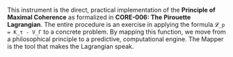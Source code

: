 This instrument is the direct, practical implementation of the **Principle of Maximal Coherence** as formalized in **CORE-006: The Pirouette Lagrangian**. The entire procedure is an exercise in applying the formula `𝓛_p = K_τ - V_Γ` to a concrete problem. By mapping this function, we move from a philosophical principle to a predictive, computational engine. The Mapper is the tool that makes the Lagrangian speak.